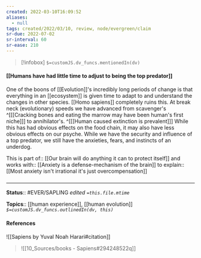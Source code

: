 ```yaml
---
created: 2022-03-10T16:09:52 
aliases:
  - null
tags: created/2022/03/10, review, node/evergreen/claim
sr-due: 2022-07-02
sr-interval: 60
sr-ease: 210
---
```

> [!infobox]
`$=customJS.dv_funcs.mentionedIn(dv)`

#### [[Humans have had little time to adjust to being the top predator]] 

One of the boons of [[Evolution]]'s incredibly long periods of change is that everything in an [[ecosystem]] is given time to adapt to and understand the changes in other species. [[Homo sapiens]] completely ruins this. At break neck (evolutionary) speeds we have advanced
from scavenger's
^[[[Cracking bones and eating the marrow may have been human's first niche]]]
to annihilator's. 
^[[[Human caused extinction is prevalent]]]
While this has had obvious effects on the food chain, it may also have less obvious effects on our psyche. While we have the security and influence of a top predator, we still have the anxieties, fears, and instincts of an underdog.

This is 
part of:: [[Our brain will do anything it can to protect itself]]
and
works with:: [[Anxiety is a defense-mechanism of the brain]] to
explain:: [[Most anxiety isn't irrational it's just overcompensation]]

### <hr class="footnote"/>

**Status**:: #EVER/SAPLING 
*edited `=this.file.mtime`*

**Topics**:: [[human experience]], [[human evolution]]
*`$=customJS.dv_funcs.outlinedIn(dv, this)`*

#### References

![[Sapiens by Yuval Noah Harari#citation]]

> ![[10_Sources/books - Sapiens#294248522q]]
